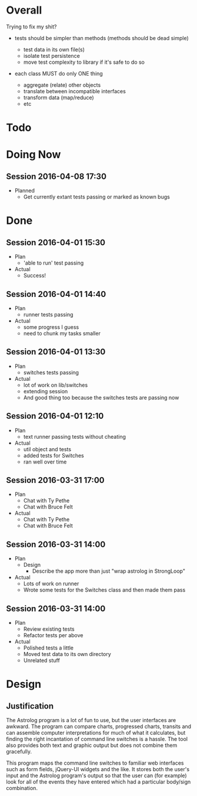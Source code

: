 # Overall

Trying to fix my shit?

  - tests should be simpler than methods (methods should be dead simple)
    - test data in its own file(s)
    - isolate test persistence
    - move test complexity to library if it's safe to do so

  - each class MUST do only ONE thing
    - aggregate (relate) other objects
    - translate between incompatible interfaces
    - transform data (map/reduce)
    - etc

# Todo

# Doing Now

## Session 2016-04-08 17:30

  - Planned
    - Get currently extant tests passing or marked as known bugs

# Done

## Session 2016-04-01 15:30

  - Plan
    - 'able to run' test passing
  - Actual
    - Success!

## Session 2016-04-01 14:40

  - Plan
    - runner tests passing
  - Actual
    - some progress I guess
    - need to chunk my tasks smaller

## Session 2016-04-01 13:30

  - Plan
    - switches tests passing
  - Actual
    - lot of work on lib/switches
    - extending session
    - And good thing too because the switches tests are passing now

## Session 2016-04-01 12:10

  - Plan
    - text runner passing tests without cheating
  - Actual
    - util object and tests
    - added tests for Switches
    - ran well over time

## Session 2016-03-31 17:00

  - Plan
    - Chat with Ty Pethe
    - Chat with Bruce Felt
  - Actual
    - Chat with Ty Pethe
    - Chat with Bruce Felt

## Session 2016-03-31 14:00

  - Plan
    - Design
      - Describe the app more than just "wrap astrolog in StrongLoop"
  - Actual
    - Lots of work on runner
    - Wrote some tests for the Switches class and then made them pass

## Session 2016-03-31 14:00

  - Plan
    - Review existing tests
    - Refactor tests per above
  - Actual
    - Polished tests a little
    - Moved test data to its own directory
    - Unrelated stuff

# Design

## Justification

The Astrolog program is a lot of fun to use, but the user interfaces are
awkward. The program can compare charts, progressed charts, transits and can
assemble computer interpretations for much of what it calculates, but finding
the right incantation of command line switches is a hassle. The tool also
provides both text and graphic output but does not combine them gracefully.

This program maps the command line switches to familiar web interfaces such as
form fields, jQuery-UI widgets and the like. It stores both the user's input
and the Astrolog program's output so that the user can (for example) look for
all of the events they have entered which had a particular body/sign
combination.
